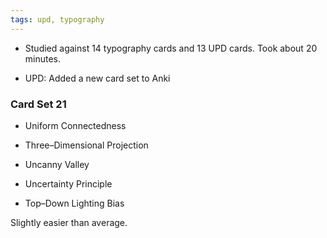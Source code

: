 ```yaml
---
tags: upd, typography
---
```


* Studied against 14 typography cards and 13 UPD cards. Took about 20 minutes.

* UPD: Added a new card set to Anki

### Card Set 21

* Uniform Connectedness

* Three–Dimensional Projection

* Uncanny Valley

* Uncertainty Principle

* Top–Down Lighting Bias

Slightly easier than average.

